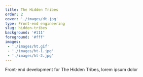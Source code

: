```yaml
---
title: The Hidden Tribes    
order: 2
cover: './images/dt.jpg'
type: Front-end engineering
slug: hidden-tribes
background: '#111'
foreground: '#fff'
images: 
 - './images/ht.gif'
 - './images/ht-1.jpg'
 - './images/ht-2.jpg'
---
```


Front-end development for The Hidden Tribes, lorem ipsum dolor
